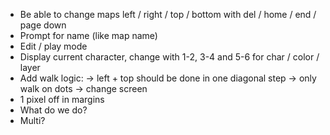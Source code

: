 - Be able to change maps left / right / top / bottom with del / home / end / page down
- Prompt for name (like map name)
- Edit / play mode
- Display current character, change with 1-2, 3-4 and 5-6 for char / color / layer
- Add walk logic: 
  -> left + top should be done in one diagonal step
  -> only walk on dots
  -> change screen
- 1 pixel off in margins
- What do we do?
- Multi?
